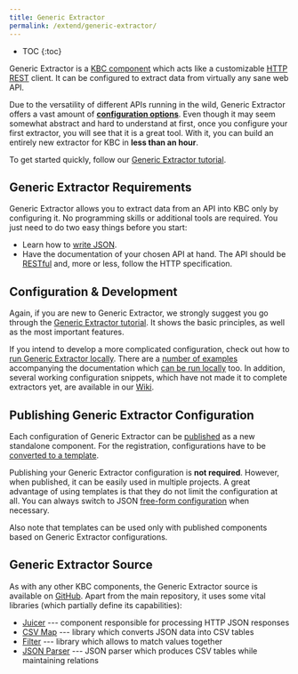 ```yaml
---
title: Generic Extractor
permalink: /extend/generic-extractor/
---
```


* TOC
{:toc}

Generic Extractor is a [KBC component](/overview/) which acts like a customizable
[HTTP REST](/extend/generic-extractor/tutorial/rest/) client. It can be configured to extract data
from virtually any sane web API.

Due to the versatility of different APIs running in the wild, Generic Extractor offers a vast amount
of [**configuration options**](/extend/generic-extractor/configuration/). Even though it may seem somewhat abstract and hard to understand at first,
once you configure your first extractor, you will see that it is a great tool. With it, you can build
an entirely new extractor for KBC in **less than an hour**.

To get started quickly, follow our [Generic Extractor tutorial](/extend/generic-extractor/tutorial).

## Generic Extractor Requirements
Generic Extractor allows you to extract data from an API into KBC only by configuring it.
No programming skills or additional tools are required. You just need to do two easy things before you start:

- Learn how to [write JSON](/extend/generic-extractor/tutorial/json/).
- Have the documentation of your chosen API at hand. The API should be [RESTful](/extend/generic-extractor/tutorial/rest/)
and, more or less, follow the HTTP specification.

## Configuration & Development
Again, if you are new to Generic Extractor, we strongly suggest you go through the
[Generic Extractor tutorial](/extend/generic-extractor/tutorial/). It shows the basic principles, as well as
the most important features.

If you intend to develop a more complicated configuration, check out how to
[run Generic Extractor locally](/extend/generic-extractor/running/).
There are a [number of examples](https://github.com/keboola/generic-extractor/tree/master/doc) accompanying the
documentation which [can be run locally](/extend/generic-extractor/running/#running-examples) too.
In addition, several working configuration snippets, which have not made it to complete extractors yet, are
available in our [Wiki](https://sites.google.com/a/keboola.com/wiki/home/generic-extractor-configurations).

## Publishing Generic Extractor Configuration
Each configuration of Generic Extractor can be [published](/extend/generic-extractor/publish/) as
a new standalone component. For the registration, configurations have to be
[converted to a template](/extend/generic-extractor/publish/#submission).

Publishing your Generic Extractor configuration is **not required**. However, when published,
it can be easily used in multiple projects. A great advantage of using templates is that they
do not limit the configuration at all. You can always switch to JSON
[free-form configuration](/extend/generic-extractor/publish/#submission) when necessary.

Also note that templates can be used only with published components based on Generic Extractor configurations.

## Generic Extractor Source
As with any other KBC components, the Generic Extractor source is available on
[GitHub](https://github.com/keboola/generic-extractor/). Apart from the
main repository, it uses some vital libraries (which partially define its capabilities):

- [Juicer](https://github.com/keboola/juicer) --- component responsible for processing HTTP JSON responses
- [CSV Map](https://github.com/keboola/php-csvmap) --- library which converts JSON data into CSV tables
- [Filter](https://github.com/keboola/php-filter) --- library which allows to match values together
- [JSON Parser](https://github.com/keboola/php-jsonparser) --- JSON parser which produces CSV tables while maintaining relations
